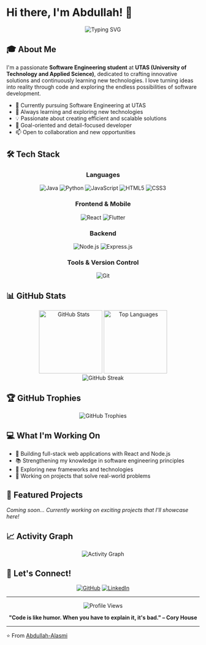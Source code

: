 # Hi there, I'm Abdullah! 👋

<div align="center">
  <img src="https://readme-typing-svg.herokuapp.com?font=Fira+Code&size=30&pause=1000&color=36BCF7&center=true&vCenter=true&width=600&lines=Software+Engineering+Student;Full+Stack+Developer;Problem+Solver;Tech+Enthusiast" alt="Typing SVG" />
</div>

## 🎓 About Me

I'm a passionate **Software Engineering student** at **UTAS (University of Technology and Applied Science)**, dedicated to crafting innovative solutions and continuously learning new technologies. I love turning ideas into reality through code and exploring the endless possibilities of software development.

- 🔭 Currently pursuing Software Engineering at UTAS
- 🌱 Always learning and exploring new technologies
- 💡 Passionate about creating efficient and scalable solutions
- 🎯 Goal-oriented and detail-focused developer
- 📫 Open to collaboration and new opportunities

## 🛠️ Tech Stack

<div align="center">

### Languages
![Java](https://img.shields.io/badge/Java-ED8B00?style=for-the-badge&logo=openjdk&logoColor=white)
![Python](https://img.shields.io/badge/Python-3776AB?style=for-the-badge&logo=python&logoColor=white)
![JavaScript](https://img.shields.io/badge/JavaScript-F7DF1E?style=for-the-badge&logo=javascript&logoColor=black)
![HTML5](https://img.shields.io/badge/HTML5-E34F26?style=for-the-badge&logo=html5&logoColor=white)
![CSS3](https://img.shields.io/badge/CSS3-1572B6?style=for-the-badge&logo=css3&logoColor=white)

### Frontend & Mobile
![React](https://img.shields.io/badge/React-20232A?style=for-the-badge&logo=react&logoColor=61DAFB)
![Flutter](https://img.shields.io/badge/Flutter-02569B?style=for-the-badge&logo=flutter&logoColor=white)

### Backend
![Node.js](https://img.shields.io/badge/Node.js-43853D?style=for-the-badge&logo=node.js&logoColor=white)
![Express.js](https://img.shields.io/badge/Express.js-404D59?style=for-the-badge&logo=express&logoColor=white)

### Tools & Version Control
![Git](https://img.shields.io/badge/Git-F05032?style=for-the-badge&logo=git&logoColor=white)

</div>

## 📊 GitHub Stats

<div align="center">
  <img src="https://github-readme-stats.vercel.app/api?username=Abdullah-Alasmi&show_icons=true&theme=radical&count_private=true" alt="GitHub Stats" height="165"/>
  <img src="https://github-readme-stats.vercel.app/api/top-langs/?username=Abdullah-Alasmi&layout=compact&theme=radical" alt="Top Languages" height="165"/>
</div>

<div align="center">
  <img src="https://github-readme-streak-stats.herokuapp.com/?user=Abdullah-Alasmi&theme=radical" alt="GitHub Streak"/>
</div>

## 🏆 GitHub Trophies

<div align="center">
  <img src="https://github-profile-trophy.vercel.app/?username=Abdullah-Alasmi&theme=radical&row=1&column=7" alt="GitHub Trophies"/>
</div>

## 💻 What I'm Working On

- 🔨 Building full-stack web applications with React and Node.js
- 📚 Strengthening my knowledge in software engineering principles
- 🚀 Exploring new frameworks and technologies
- 💼 Working on projects that solve real-world problems

## 🌟 Featured Projects

<!-- Add your projects here when you have them -->
*Coming soon... Currently working on exciting projects that I'll showcase here!*

## 📈 Activity Graph

<div align="center">
  <img src="https://github-readme-activity-graph.vercel.app/graph?username=Abdullah-Alasmi&theme=react-dark&bg_color=0d1117&hide_border=true" alt="Activity Graph"/>
</div>

## 🤝 Let's Connect!

<div align="center">

[![GitHub](https://img.shields.io/badge/GitHub-100000?style=for-the-badge&logo=github&logoColor=white)](https://github.com/Abdullah-Alasmi)
[![LinkedIn](https://img.shields.io/badge/LinkedIn-0077B5?style=for-the-badge&logo=linkedin&logoColor=white)](https://linkedin.com/in/your-linkedin)


</div>

---

<div align="center">
  <img src="https://komarev.com/ghpvc/?username=Abdullah-Alasmi&color=blueviolet&style=flat-square&label=Profile+Views" alt="Profile Views"/>
  
  **"Code is like humor. When you have to explain it, it's bad." – Cory House**
</div>

---

⭐️ From [Abdullah-Alasmi](https://github.com/Abdullah-Alasmi)
